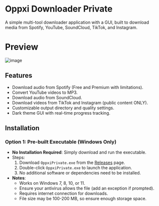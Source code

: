 # Oppxi Downloader Private

A simple multi-tool downloader application with a GUI, built to download media from Spotify, YouTube, SoundCloud, TikTok, and Instagram.

# Preview
![image](https://github.com/user-attachments/assets/29bb5f81-05c2-4517-85f7-a39787ccdf77)

## Features
- Download audio from Spotify (Free and Premium with limitations).
- Convert YouTube videos to MP3.
- Download audio from SoundCloud.
- Download videos from TikTok and Instagram (public content ONLY).
- Customizable output directory and quality settings.
- Dark theme GUI with real-time progress tracking.

## Installation
### Option 1: Pre-built Executable (Windows Only)
- **No Installation Required**: Simply download and run the executable.
- Steps:
  1. Download `OppxiPrivate.exe` from the [Releases](https://github.com/redlxtus/Oppxi-Private-Downloader/releases/tag/v1.0.4) page.
  2. Double-click `OppxiPrivate.exe` to launch the application.
  3. No additional software or dependencies need to be installed.
- **Notes**:
  - Works on Windows 7, 8, 10, or 11.
  - Ensure your antivirus allows the file (add an exception if prompted).
  - Requires internet connection for downloads.
  - File size may be 100-200 MB, so ensure enough storage space.
